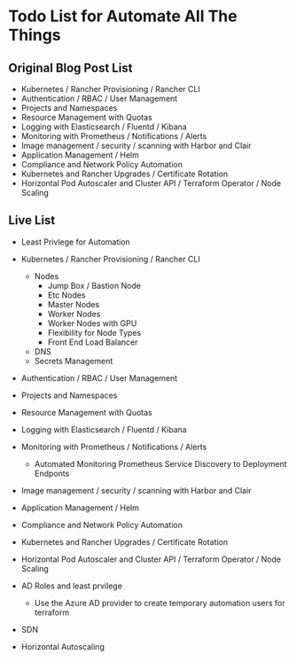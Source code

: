 # Todo List for Automate All The Things

## Original Blog Post List

- Kubernetes / Rancher Provisioning / Rancher CLI
- Authentication / RBAC / User Management
- Projects and Namespaces
- Resource Management with Quotas
- Logging with Elasticsearch / Fluentd / Kibana
- Monitoring with Prometheus / Notifications / Alerts
- Image management / security / scanning with Harbor and Clair
- Application Management / Helm
- Compliance and Network Policy Automation
- Kubernetes and Rancher Upgrades / Certificate Rotation
- Horizontal Pod Autoscaler and Cluster API / Terraform Operator / Node Scaling

## Live List

- Least Privlege for Automation
- Kubernetes / Rancher Provisioning / Rancher CLI
  - Nodes
    - Jump Box / Bastion Node
    - Etc Nodes
    - Master Nodes
    - Worker Nodes
    - Worker Nodes with GPU
    - Flexibility for Node Types
    - Front End Load Balancer
  - DNS
  - Secrets Management 
- Authentication / RBAC / User Management
- Projects and Namespaces
- Resource Management with Quotas
- Logging with Elasticsearch / Fluentd / Kibana
- Monitoring with Prometheus / Notifications / Alerts
  - Automated Monitoring Prometheus Service Discovery to Deployment Endponts
- Image management / security / scanning with Harbor and Clair
- Application Management / Helm
- Compliance and Network Policy Automation
- Kubernetes and Rancher Upgrades / Certificate Rotation
- Horizontal Pod Autoscaler and Cluster API / Terraform Operator / Node Scaling

- AD Roles and least prvilege
  - Use the Azure AD provider to create temporary automation users for terraform
- SDN
- Horizontal Autoscaling
